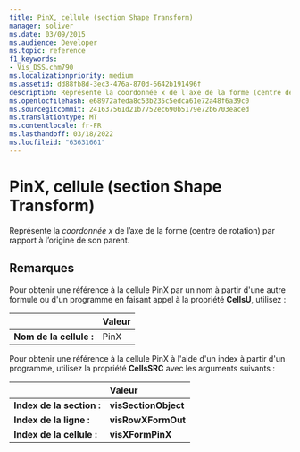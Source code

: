 ```yaml
---
title: PinX, cellule (section Shape Transform)
manager: soliver
ms.date: 03/09/2015
ms.audience: Developer
ms.topic: reference
f1_keywords:
- Vis_DSS.chm790
ms.localizationpriority: medium
ms.assetid: dd88fb8d-3ec3-476a-870d-6642b191496f
description: Représente la coordonnée x de l’axe de la forme (centre de rotation) par rapport à l’origine de son parent.
ms.openlocfilehash: e68972afeda8c53b235c5edca61e72a48f6a39c0
ms.sourcegitcommit: 241637561d21b7752ec690b5179e72b6703eaced
ms.translationtype: MT
ms.contentlocale: fr-FR
ms.lasthandoff: 03/18/2022
ms.locfileid: "63631661"
---
```

# <a name="pinx-cell-shape-transform-section"></a>PinX, cellule (section Shape Transform)

Représente la  *coordonnée x*  de l’axe de la forme (centre de rotation) par rapport à l’origine de son parent. 
  
## <a name="remarks"></a>Remarques

Pour obtenir une référence à la cellule PinX par un nom à partir d'une autre formule ou d'un programme en faisant appel à la propriété **CellsU**, utilisez : 
  
||Valeur |
|:-----|:-----|
| **Nom de la cellule :**  <br/> | PinX  <br/> |
   
Pour obtenir une référence à la cellule PinX à l'aide d'un index à partir d'un programme, utilisez la propriété **CellsSRC** avec les arguments suivants : 
  
||Valeur |
|:-----|:-----|
| **Index de la section :**  <br/> |**visSectionObject** <br/> |
| **Index de la ligne :**  <br/> |**visRowXFormOut** <br/> |
| **Index de la cellule :**  <br/> |**visXFormPinX** <br/> |
   

